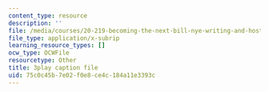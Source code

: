 ```yaml
---
content_type: resource
description: ''
file: /media/courses/20-219-becoming-the-next-bill-nye-writing-and-hosting-the-educational-show-january-iap-2015/75c0c45b7e02f0e8ce4c184a11e3393c_RAYbryTHOMA.srt
file_type: application/x-subrip
learning_resource_types: []
ocw_type: OCWFile
resourcetype: Other
title: 3play caption file
uid: 75c0c45b-7e02-f0e8-ce4c-184a11e3393c
---
```

